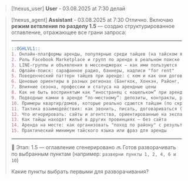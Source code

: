 >[!nexus_user] **User** - 03.08.2025 at 7:30
> делай
<!-- UID: 8793bd66-5a93-4edd-aa48-dfb42eb09dc8 -->




>[!nexus_agent] **Assistant** - 03.08.2025 at 7:30
> Отлично. Включаю **режим ветвления по разделу 1.5** — создаю структурированное оглавление, отражающее все грани запроса:
> 
> ---
> 
> ```markdown
> ::OGHLVL1:: 
> 1. Онлайн-платформы аренды, популярные среди тайцев (на тайском языке) 
> 2. Роль Facebook Marketplace и групп по аренде в реальном поиске 
> 3. LINE-группы и объявления в мессенджерах — как ими пользуются 
> 4. Офлайн-поиск: сарафанное радио, баннеры, надписи "for rent" 
> 5. Поведенческий паттерн тайцев при аренде: с кем и как они договариваются 
> 6. Ценовые ориентиры в разных регионах (Бангкок, Хонкэн, Районг, Хуа Хин) 
> 7. Влияние сезона, профессии и статуса на арендные цены 
> 8. Как не быть воспринятым как “иностранец с кошельком” при аренде 
> 9. Подводные камни в аренде “по-местному”: депозиты, контракты, ремонты 
> 10. Примеры квартир/домов, которые реально сдаются тайцам (по скриншотам) 
> 11. Тактика взаимодействия: как звонить, писать, договариваться (если не говоришь по-тайски) 
> 12. Что игнорировать: сайты и агентства, ориентированные на экспатов 
> 13. Как тайцы находят жильё в других провинциях — без сайта 
> 14. Аренда на месте: как организовать "поход по району" с результатом 
> 15. Практический минимум тайского языка или фраз для аренды
> ```
> 
> ---
> 
> 🧭 Этап: 1.5 — оглавление сгенерировано 
> 🔜 Готов разворачивать по выбранным пунктам (например: `разверни пункты 1, 2, 4, 6 и 10`)
> 
> Какие пункты выбрать первыми для разворачивания?
<!-- UID: 4870e24a-709c-4423-bc86-c2e5a657f4cb -->